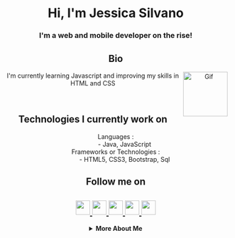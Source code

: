 <html>
   <head>
      <link rel="stylesheet" href="devicon.css">
   </head>   
   <body>
     <i class="devicon-git-plain"></i>
     <h1 align="center"> Hi, I'm Jessica Silvano</h1>     
     <h3 align="center"> I'm a web and mobile developer on the rise!</h3> 
      <h2 align="center">Bio</h2>
         <div align="center">
            <img align="right" alt="Gif" src="https://media.giphy.com/media/dNgK7Ws7y176U/giphy.gif"  width="100"/>
            <p align="center">I'm currently learning Javascript and improving my skills in HTML and CSS</p>
         </div>   
     <br>
      <h2 align="center">Technologies I currently work on</h2>
      <dl align="center">
         <dt>Languages :</dt>
         <dd>- Java, JavaScript</dd>
         <dt>Frameworks or Technologies :</dt>
         <dd>- HTML5, CSS3, Bootstrap, Sql
         </dd>
      </dl>
      <h2 align="center">Follow me on</h2>
      <h2 align="center">
         <a href="https://twitter.com/jess_silvano">
         <img src="https://github.com/gauravghongde/social-icons/blob/master/PNG/Black/Twitter_black.png" width="32" height="32"/>
         </a>
         <a href="https://www.linkedin.com/in/jessicasilvano">
         <img src="https://github.com/gauravghongde/social-icons/blob/master/PNG/Black/LinkedIN_black.png" width="32" height="32"/>
         </a>        
         <a href="http://www.behance.net/jessicasilvano">
         <img src="https://github.com/gauravghongde/social-icons/blob/master/PNG/Black/Behance_black.png" width="32" height="32"/>
         </a>
         <a href="mailto:jessicasilvano@outlook.com">
         <img src="https://github.com/gauravghongde/social-icons/blob/master/PNG/Black/Gmail_black.png" width="32" height="32"/>
         </a>
         <a href="https://telegram.me/jess_silvano">
         <img src="https://github.com/gauravghongde/social-icons/blob/master/PNG/Black/Telegram_black.png" width="32" height="32"/>
         </a> 
        <!--
         <p>I'm a 2019 Computer Engineering Graduate from Pune University, currently working as Software Developer, at TIAA GBS Pune. Worked on ML and NLP for my Final Year Project. Developed and Deployed an Android app on Playstore as an hobby project.
         </p>
        <a href="https://www.instagram.com/madebygaurav">
         <img src="https://github.com/gauravghongde/social-icons/blob/master/PNG/Black/Instagram_black.png" width="32" height="32"/>
         </a>
         <a href="https://discord.gg/2RHSUwy">
         <img src="https://github.com/gauravghongde/social-icons/blob/master/PNG/Black/Discord_black.png" width="32" height="32"/>
         </a>
         <a href="https://play.google.com/store/apps/dev?id=7300960281868524728">
         <img src="https://github.com/gauravghongde/social-icons/blob/master/PNG/Black/GooglePlay_black.png" width="32" height="32"/>
         </a>
        -->
      </h2>
      <details align="center">
         <summary><b>More About Me</b><br></summary>
            <div>               
               <center>
                  <table>
                     <tr>
                        <td><img width="400px" align="left" src="https://github-readme-stats.vercel.app/api/top-langs/?username=jessicasilvano&hide=html&layout=compact&theme=buefy" /></td>
                        <td><img width="495px" align="left" src="https://github-readme-stats.vercel.app/api?username=jessicasilvano&theme=buefy"/></td>
                     </tr>   
                  </table>
               </center>  
            </div> 
   </body>
</html>


<!--
**jessicasilvano/jessicasilvano** is a ✨ _special_ ✨ repository because its `README.md` (this file) appears on your GitHub profile.

Here are some ideas to get you started:

- 🔭 I’m currently working on ...
- 🌱 I’m currently learning ...
- 👯 I’m looking to collaborate on ...
- 🤔 I’m looking for help with ...
- 💬 Ask me about ...
- 📫 How to reach me: ...
- 😄 Pronouns: ...
- ⚡ Fun fact: ...
-->
